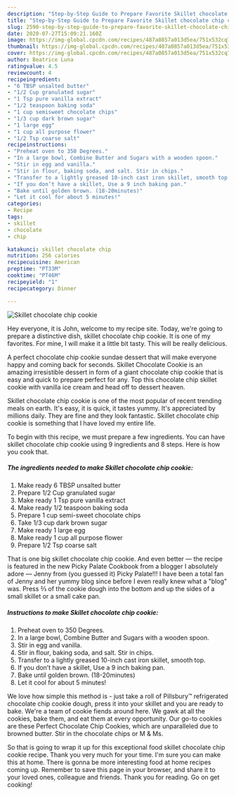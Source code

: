 ```yaml
---
description: "Step-by-Step Guide to Prepare Favorite Skillet chocolate chip cookie"
title: "Step-by-Step Guide to Prepare Favorite Skillet chocolate chip cookie"
slug: 2590-step-by-step-guide-to-prepare-favorite-skillet-chocolate-chip-cookie
date: 2020-07-27T15:09:21.160Z
image: https://img-global.cpcdn.com/recipes/487a0857a013d5ea/751x532cq70/skillet-chocolate-chip-cookie-recipe-main-photo.jpg
thumbnail: https://img-global.cpcdn.com/recipes/487a0857a013d5ea/751x532cq70/skillet-chocolate-chip-cookie-recipe-main-photo.jpg
cover: https://img-global.cpcdn.com/recipes/487a0857a013d5ea/751x532cq70/skillet-chocolate-chip-cookie-recipe-main-photo.jpg
author: Beatrice Luna
ratingvalue: 4.5
reviewcount: 4
recipeingredient:
- "6 TBSP unsalted butter"
- "1/2 Cup granulated sugar"
- "1 Tsp pure vanilla extract"
- "1/2 teaspoon baking soda"
- "1 cup semisweet chocolate chips"
- "1/3 cup dark brown sugar"
- "1 large egg"
- "1 cup all purpose flower"
- "1/2 Tsp coarse salt"
recipeinstructions:
- "Preheat oven to 350 Degrees."
- "In a large bowl, Combine Butter and Sugars with a wooden spoon."
- "Stir in egg and vanilla."
- "Stir in flour, baking soda, and salt. Stir in chips."
- "Transfer to a lightly greased 10-inch cast iron skillet, smooth top."
- "If you don’t have a skillet, Use a 9 inch baking pan."
- "Bake until golden brown. (18-20minutes)"
- "Let it cool for about 5 minutes!"
categories:
- Recipe
tags:
- skillet
- chocolate
- chip

katakunci: skillet chocolate chip 
nutrition: 256 calories
recipecuisine: American
preptime: "PT33M"
cooktime: "PT46M"
recipeyield: "1"
recipecategory: Dinner

---
```



![Skillet chocolate chip cookie](https://img-global.cpcdn.com/recipes/487a0857a013d5ea/751x532cq70/skillet-chocolate-chip-cookie-recipe-main-photo.jpg)

Hey everyone, it is John, welcome to my recipe site. Today, we're going to prepare a distinctive dish, skillet chocolate chip cookie. It is one of my favorites. For mine, I will make it a little bit tasty. This will be really delicious.

A perfect chocolate chip cookie sundae dessert that will make everyone happy and coming back for seconds. Skillet Chocolate Cookie is an amazing irresistible dessert in form of a giant chocolate chip cookie that is easy and quick to prepare perfect for any. Top this chocolate chip skillet cookie with vanilla ice cream and head off to dessert heaven.

Skillet chocolate chip cookie is one of the most popular of recent trending meals on earth. It's easy, it is quick, it tastes yummy. It's appreciated by millions daily. They are fine and they look fantastic. Skillet chocolate chip cookie is something that I have loved my entire life.


To begin with this recipe, we must prepare a few ingredients. You can have skillet chocolate chip cookie using 9 ingredients and 8 steps. Here is how you cook that.

<!--inarticleads1-->

##### The ingredients needed to make Skillet chocolate chip cookie:

1. Make ready 6 TBSP unsalted butter
1. Prepare 1/2 Cup granulated sugar
1. Make ready 1 Tsp pure vanilla extract
1. Make ready 1/2 teaspoon baking soda
1. Prepare 1 cup semi-sweet chocolate chips
1. Take 1/3 cup dark brown sugar
1. Make ready 1 large egg
1. Make ready 1 cup all purpose flower
1. Prepare 1/2 Tsp coarse salt


That is one big skillet chocolate chip cookie. And even better — the recipe is featured in the new Picky Palate Cookbook from a blogger I absolutely adore — Jenny from (you guessed it) Picky Palate!!! I have been a total fan of Jenny and her yummy blog since before I even really knew what a &#34;blog&#34; was. Press ⅔ of the cookie dough into the bottom and up the sides of a small skillet or a small cake pan. 

<!--inarticleads2-->

##### Instructions to make Skillet chocolate chip cookie:

1. Preheat oven to 350 Degrees.
1. In a large bowl, Combine Butter and Sugars with a wooden spoon.
1. Stir in egg and vanilla.
1. Stir in flour, baking soda, and salt. Stir in chips.
1. Transfer to a lightly greased 10-inch cast iron skillet, smooth top.
1. If you don’t have a skillet, Use a 9 inch baking pan.
1. Bake until golden brown. (18-20minutes)
1. Let it cool for about 5 minutes!


We love how simple this method is - just take a roll of Pillsbury™ refrigerated chocolate chip cookie dough, press it into your skillet and you are ready to bake. We&#39;re a team of cookie fiends around here. We gawk at all the cookies, bake them, and eat them at every opportunity. Our go-to cookies are these Perfect Chocolate Chip Cookies, which are unparalleled due to browned butter. Stir in the chocolate chips or M &amp; Ms. 

So that is going to wrap it up for this exceptional food skillet chocolate chip cookie recipe. Thank you very much for your time. I'm sure you can make this at home. There is gonna be more interesting food at home recipes coming up. Remember to save this page in your browser, and share it to your loved ones, colleague and friends. Thank you for reading. Go on get cooking!
